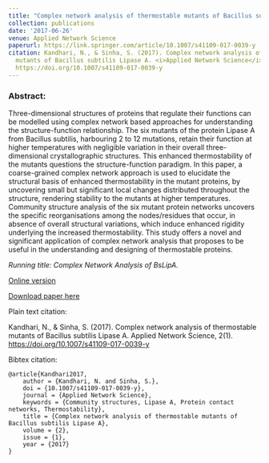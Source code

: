 ```yaml
---
title: "Complex network analysis of thermostable mutants of Bacillus subtilis Lipase A"
collection: publications
date: '2017-06-26'
venue: Applied Network Science
paperurl: https://link.springer.com/article/10.1007/s41109-017-0039-y
citation: Kandhari, N., & Sinha, S. (2017). Complex network analysis of thermostable
  mutants of Bacillus subtilis Lipase A. <i>Applied Network Science</i>, <b>2(1)</b>.
  https://doi.org/10.1007/s41109-017-0039-y
---
```


### Abstract:
Three-dimensional structures of proteins that regulate their functions can be modelled using complex network based approaches for understanding the structure-function relationship. The six mutants of the protein Lipase A from Bacillus subtilis, harbouring 2 to 12 mutations, retain their function at higher temperatures with negligible variation in their overall three-dimensional crystallographic structures. This enhanced thermostability of the mutants questions the structure-function paradigm. In this paper, a coarse-grained complex network approach is used to elucidate the structural basis of enhanced thermostability in the mutant proteins, by uncovering small but significant local changes distributed throughout the structure, rendering stability to the mutants at higher temperatures. Community structure analysis of the six mutant protein networks uncovers the specific reorganisations among the nodes/residues that occur, in absence of overall structural variations, which induce enhanced rigidity underlying the increased thermostability. This study offers a novel and significant application of complex network analysis that proposes to be useful in the understanding and designing of thermostable proteins.


*Running title: Complex Network Analysis of BsLipA.*

[Online version](https://link.springer.com/article/10.1007/s41109-017-0039-y)

[Download paper here](https://link.springer.com/content/pdf/10.1007/s41109-017-0039-y.pdf)

Plain text citation:

Kandhari, N., & Sinha, S. (2017). Complex network analysis of thermostable mutants of Bacillus subtilis Lipase A. Applied Network Science, 2(1). https://doi.org/10.1007/s41109-017-0039-y

Bibtex citation:
```
@article{Kandhari2017,
	author = {Kandhari, N. and Sinha, S.},
	doi = {10.1007/s41109-017-0039-y},
	journal = {Applied Network Science},
	keywords = {Community structures, Lipase A, Protein contact networks, Thermostability},
	title = {Complex network analysis of thermostable mutants of Bacillus subtilis Lipase A},
	volume = {2},
	issue = {1},
	year = {2017}
}
```
